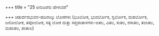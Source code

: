 +++
title = "25 ಅನುಜರನು ಹೇಳುವರೆ"

+++
ಚತುರ್ದಶಭುವನ-ಹದಿನಾಲ್ಕು ಲೋಕಗಳು (ಭೂಲೋಕ, ಭುವರ್ಲೋಕ, ಸ್ವರ್ಲೋಕ, ಮಹರ್ಲೋಕ, ಜನೋಲೋಕ, ತಪೋಲೋಕ, ಸತ್ಯ ಲೋಕ ಮತ್ತು ಸಪ್ತಪಾತಾಳಗಳು-ಅತಲ, ವಿತಲ, ಸುತಲ, ರಸಾತಲ, ತಲಾತಲ, ಮಹಾತಲ, ಪಾತಾಲ)
